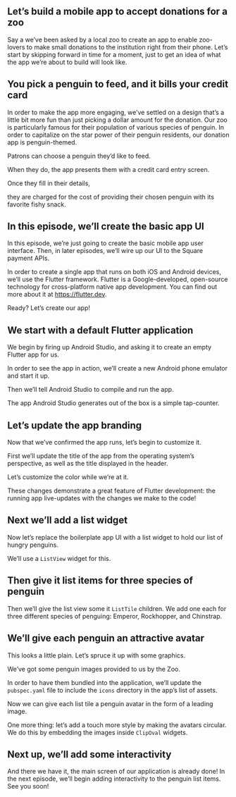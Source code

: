 ## Let’s build a mobile app to accept donations for a zoo

Say a we’ve been asked by a local zoo to create an app to enable zoo-lovers to make small donations to the institution right from their phone. Let’s start by skipping forward in time for a moment, just to get an idea of what the app we’re about to build will look like.

## You pick a penguin to feed, and it bills your credit card

 <!-- shot(1) --> 

In order to make the app more engaging, we’ve settled on a design that’s a little bit more fun than just picking a dollar amount for the donation. Our zoo is particularly famous for their population of various species of penguin. In order to capitalize on the star power of their penguin residents, our donation app is penguin-themed. 

 <!-- shot(2) --> 

Patrons can choose a penguin they’d like to feed. 

 <!-- shot(3) --> 

When they do, the app presents them with a credit card entry screen.

 <!-- shot(4) --> 

Once they fill in their details, 

 <!-- shot(5) --> 

they are charged for the cost of providing their chosen penguin with its favorite fishy snack.

## In this episode, we’ll create the basic app UI

In this episode, we’re just going to create the basic mobile app user interface. Then, in later episodes, we’ll wire up our UI to the Square payment APIs.

In order to create a single app that runs on both iOS and Android devices, we’ll use the Flutter framework. Flutter is a Google-developed, open-source technology for cross-platform native app development. You can find out more about it at https://flutter.dev.

Ready? Let’s create our app!

## We start with a default Flutter application

<!-- shot(6) -->

We begin by firing up Android Studio, and asking it to create an empty Flutter app for us.

 <!-- shot(7) --> 

In order to see the app in action, we’ll create a new Android phone emulator and start it up.

 <!-- shot(8) --> 

Then we’ll tell Android Studio to compile and run the app.

 <!-- shot(9) --> 

The app Android Studio generates out of the box is a simple tap-counter.

## Let’s update the app branding

Now that we’ve confirmed the app runs, let’s begin to customize it.

 <!-- shot(10) -->  

First we’ll update the title of the app from the operating system’s perspective, as well as the title displayed in the header.

 <!-- shot(11) -->  

Let’s customize the color while we’re at it.

 <!-- shot(12) -->  

These changes demonstrate a great feature of Flutter development: the running app live-updates with the changes we make to the code!

## Next we’ll add a list widget

 <!-- shot(13) delete value of body: -->  

Now let’s replace the boilerplate app UI with a list widget to hold our list of hungry penguins.

 <!-- shot(14) -->  

We’ll use a `ListView` widget for this.

## Then give it list items for three species of penguin

 <!-- shot(15) -->  

Then we’ll give the list view some it `ListTile` children. We add one each for three different species of penguing: Emperor, Rockhopper, and Chinstrap.

## We’ll give each penguin an attractive avatar

This looks a little plain. Let’s spruce it up with some graphics.

 <!-- shot(16) -->  

We’ve got some penguin images provided to us by the Zoo.

 <!-- shot(17) -->  

In order to have them bundled into the application, we’ll update the `pubspec.yaml` file to include the `icons` directory in the app’s list of assets.

 <!-- shot(18) -->  

Now we can give each list tile a penguin avatar in the form of a leading image.

 <!-- shot(19) -->  

One more thing: let’s add a touch more style by making the avatars circular. We do this by embedding the images inside `ClipOval` widgets.

## Next up, we’ll add some interactivity

And there we have it, the main screen of our application is already done! In the next episode, we’ll begin adding interactivity to the penguin list items. See you soon!
